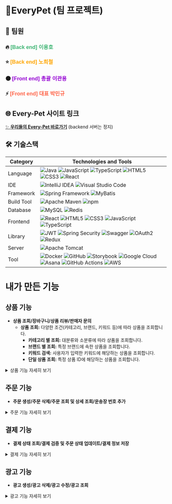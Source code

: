 # 🐶EveryPet (팀 프로젝트)

## 👥 팀원

### 🔥 <span style="color:#3CB371; font-family: 'Comic Sans MS', cursive, sans-serif;">[Back end] 이용호</span>

### ⭐️ <span style="color:#FFA500; font-family: 'Comic Sans MS', cursive, sans-serif;">[Back end] 노희철</span>

### 🌑 <span style="color:#9400D3; font-family: 'Comic Sans MS', cursive, sans-serif;">[Front end] 총괄 이관용</span>

### ⚡️ <span style="color:#FF6347; font-family: 'Comic Sans MS', cursive, sans-serif;">[Front end] 대표 박민규</span>

## 🌐 **Every-Pet 사이트 링크**
[✨ **우리들의 Every-Pet 바로가기**](https://everypet.netlify.app/)
(backend 서버는 정지)

## 🛠️ 기술스택

| Category   | Technologies and Tools                                                                                                                                                                                                                                                                                                                                                                                                                                                                                                                                                                                                                                                                                                                                                                                |
| ---------- |-------------------------------------------------------------------------------------------------------------------------------------------------------------------------------------------------------------------------------------------------------------------------------------------------------------------------------------------------------------------------------------------------------------------------------------------------------------------------------------------------------------------------------------------------------------------------------------------------------------------------------------------------------------------------------------------------------------------------------------------------------------------------------------------------------|
| Language   | ![Java](https://img.shields.io/badge/Java-007396?style=for-the-badge&logo=java&logoColor=white) ![JavaScript](https://img.shields.io/badge/JavaScript-F7DF1E?style=for-the-badge&logo=javascript&logoColor=black) ![TypeScript](https://img.shields.io/badge/TypeScript-3178C6?style=for-the-badge&logo=typescript&logoColor=white) ![HTML5](https://img.shields.io/badge/HTML5-E34F26?style=for-the-badge&logo=html5&logoColor=white) ![CSS3](https://img.shields.io/badge/CSS3-1572B6?style=for-the-badge&logo=css3&logoColor=white) ![React](https://img.shields.io/badge/React-61DAFB?style=for-the-badge&logo=react&logoColor=white)                                                                                                                                                             |
| IDE        | ![IntelliJ IDEA](https://img.shields.io/badge/IntelliJ_IDEA-000000?style=for-the-badge&logo=intellij-idea&logoColor=white) ![Visual Studio Code](https://img.shields.io/badge/Visual_Studio_Code-007ACC?style=for-the-badge&logo=visual-studio-code&logoColor=white)                                                                                                                                                                                                                                                                                                                                                                                                                                                                                                                                  |
| Framework  | ![Spring Framework](https://img.shields.io/badge/Spring_Framework-6DB33F?style=for-the-badge&logo=spring&logoColor=white) ![MyBatis](https://img.shields.io/badge/MyBatis-339933?style=for-the-badge&logo=mybatis&logoColor=white)                                                                                                                                                                                                                                                                                                                                                                                                                                                                                                                                                                    |
| Build Tool | ![Apache Maven](https://img.shields.io/badge/Apache_Maven-C71A36?style=for-the-badge&logo=apache-maven&logoColor=white) ![npm](https://img.shields.io/badge/npm-CB3837?style=for-the-badge&logo=npm&logoColor=white)                                                                                                                                                                                                                                                                                                                                                                                                                                                                                                                                                                                  |
| Database   | ![MySQL](https://img.shields.io/badge/MySQL-4479A1?style=for-the-badge&logo=mysql&logoColor=white) ![Redis](https://img.shields.io/badge/Redis-DC382D?style=for-the-badge&logo=redis&logoColor=white)                                                                                                                                                                                                                                                                                                                                                                                                                                                                                                                                                                                                 |
| Frontend   | ![React](https://img.shields.io/badge/React-61DAFB?style=for-the-badge&logo=react&logoColor=white) ![HTML5](https://img.shields.io/badge/HTML5-E34F26?style=for-the-badge&logo=html5&logoColor=white) ![CSS3](https://img.shields.io/badge/CSS3-1572B6?style=for-the-badge&logo=css3&logoColor=white) ![JavaScript](https://img.shields.io/badge/JavaScript-F7DF1E?style=for-the-badge&logo=javascript&logoColor=black) ![TypeScript](https://img.shields.io/badge/TypeScript-3178C6?style=for-the-badge&logo=typescript&logoColor=white)                                                                                                                                                                                                                                                             |
| Library    | ![JWT](https://img.shields.io/badge/JWT-000000?style=for-the-badge&logo=JSON%20web%20tokens&logoColor=white) ![Spring Security](https://img.shields.io/badge/Spring_Security-6DB33F?style=for-the-badge&logo=spring-security&logoColor=white) ![Swagger](https://img.shields.io/badge/Swagger-85EA2D?style=for-the-badge&logo=swagger&logoColor=black) ![OAuth2](https://img.shields.io/badge/OAuth2-2E86C1?style=for-the-badge&logo=oauth&logoColor=white) ![Redux](https://img.shields.io/badge/Redux-764ABC?style=for-the-badge&logo=redux&logoColor=white)                                                                                                                                                                                                                                        |
| Server     | ![Apache Tomcat](https://img.shields.io/badge/Apache_Tomcat-F8DC75?style=for-the-badge&logo=apache-tomcat&logoColor=black)                                                                                                                                                                                                                                                                                                                                                                                                                                                                                                                                                                                                                                                                            |
| Tool       | ![Docker](https://img.shields.io/badge/Docker-2496ED?style=for-the-badge&logo=docker&logoColor=white) ![GitHub](https://img.shields.io/badge/GitHub-181717?style=for-the-badge&logo=github&logoColor=white) ![Storybook](https://img.shields.io/badge/Storybook-FF4785?style=for-the-badge&logo=storybook&logoColor=white) ![Google Cloud](https://img.shields.io/badge/Google_Cloud-4285F4?style=for-the-badge&logo=google-cloud&logoColor=white) ![Asana](https://img.shields.io/badge/Asana-27384D?style=for-the-badge&logo=asana&logoColor=white) ![GitHub Actions](https://img.shields.io/badge/GitHub_Actions-2088FF?style=for-the-badge&logo=github-actions&logoColor=white) ![AWS](https://img.shields.io/badge/amazon_web_services-232F3E?style=for-the-badge&logo=github-actions&logoColor=white) |


# 내가 만든 기능

## 상품 기능
- **상품 조회/장바구니/상품 리뷰/판매자 문의**
  - **상품 조회:** 다양한 조건(카테고리, 브랜드, 키워드 등)에 따라 상품을 조회합니다.
    - **카테고리 별 조회:** 대분류와 소분류에 따라 상품을 조회합니다.
    - **브랜드 별 조회:** 특정 브랜드에 속한 상품을 조회합니다.
    - **키워드 검색:** 사용자가 입력한 키워드에 해당하는 상품을 조회합니다.
    - **단일 상품 조회:** 특정 상품 ID에 해당하는 상품을 조회합니다.
<details>
<summary>상품 기능 자세히 보기</summary>
<div markdown="1">

### 1. 상품 생성
**기능 설명:** 새로운 상품을 생성합니다.

**기술적 설명:**
- `ProductServiceImpl`의 `insertProduct` 메서드는 상품 정보를 처리하고, Google Cloud Storage에 이미지를 업로드합니다.

### 2. 상품 삭제
**기능 설명:** 특정 상품을 삭제합니다.

**기술적 설명:**
- `ProductServiceImpl`의 `deleteProduct` 메서드는 주어진 `productId`를 통해 상품 정보를 삭제하고, 관련된 이미지를 삭제합니다.

### 3. 상품 수정
**기능 설명:** 기존 상품을 수정합니다.

**기술적 설명:**
- `ProductServiceImpl`의 `updateProduct` 메서드는 상품 정보를 수정하고, 이미지를 업데이트합니다.

### 4. 상품 조회
**기능 설명:** 다양한 조건에 따라 상품을 조회합니다.

**기술적 설명:**
- `ProductServiceImpl`의 `selectProductList` 메서드는 카테고리와 정렬 기준에 따라 상품을 조회하고, `selectProductByProductId` 메서드는 특정 상품을 조회합니다.

#### 상품 조회의 다양한 상황
##### 1. 카테고리 별 상품 조회
**기능 설명:** 대분류와 소분류에 따라 상품을 조회합니다. 예를 들어, 대분류가 "dog"이고 소분류가 "snack"인 경우, 강아지용 스낵 상품만 조회됩니다.

**기술적 설명:**
- `ProductController`의 `selectProductCategory` 메서드는 카테고리 대분류, 소분류, 정렬 기준, 페이지 번호, 페이지 사이즈를 받아 상품 리스트를 조회합니다.
- `ProductService`의 `selectProductList` 메서드는 MyBatis를 통해 데이터베이스에서 해당 조건에 맞는 상품 리스트를 가져옵니다.

##### 2. 브랜드 별 상품 조회
**기능 설명:** 특정 브랜드에 속한 상품을 조회합니다. 예를 들어, "동물 좋아 상점" 브랜드의 상품만 조회할 수 있습니다.

**기술적 설명:**
- `ProductController`의 `selectProductBrand` 메서드는 브랜드명, 정렬 기준, 페이지 번호, 페이지 사이즈를 받아 상품 리스트를 조회합니다.
- `ProductService`의 `selectProductBrandList` 메서드는 MyBatis를 통해 데이터베이스에서 해당 브랜드에 속한 상품 리스트를 가져옵니다.

##### 3. 키워드 검색 상품 조회
**기능 설명:** 사용자가 입력한 키워드에 해당하는 상품을 조회합니다. 예를 들어, "고양이 사료"라는 키워드로 검색하면 관련된 상품이 조회됩니다.

**기술적 설명:**
- `ProductController`의 `searchProducts` 메서드는 키워드, 정렬 기준, 페이지 번호, 페이지 사이즈를 받아 상품 리스트를 조회합니다.
- `ProductService`의 `selectProductListByKeyword` 메서드는 MyBatis를 통해 데이터베이스에서 해당 키워드에 맞는 상품 리스트를 가져옵니다.

##### 4. 단일 상품 조회
**기능 설명:** 특정 상품 ID에 해당하는 상품을 조회합니다.

**기술적 설명:**
- `ProductController`의 `selectProductByProductId` 메서드는 상품 ID를 받아 해당 상품을 조회합니다.
- `ProductService`의 `selectProductByProductId` 메서드는 MyBatis를 통해 데이터베이스에서 해당 상품 ID에 맞는 상품 정보를 가져옵니다.

</div>
</details>

## 주문 기능
- **주문 생성/주문 삭제/주문 조회 및 상세 조회/운송장 번호 추가**
<details>
<summary>주문 기능 자세히 보기</summary>
<div markdown="1">

### 1. 주문 생성
**기능 설명:** 사용자가 주문을 생성할 수 있는 기능을 제공합니다. 주문 정보는 `InsertOrderDTO`를 통해 전달되며, 주문 상세 정보는 `OrderDetailMapper`를 통해 저장됩니다.

**기술적 설명:**
- `OrderServiceImpl`의 `insertOrder` 메서드는 `InsertOrderDTO`를 받아 주문 정보를 처리합니다. 주문 상품의 가격을 조회하고 총 금액을 계산합니다.
- `OrderMapper`의 `insertOrder` 메서드를 통해 주문 정보를 데이터베이스에 저장합니다.
- `OrderDetailMapper`의 `insertOrderDetail` 메서드를 통해 주문 상세 정보를 저장합니다.

### 2. 주문 삭제
**기능 설명:** 특정 주문 ID에 해당하는 주문을 삭제할 수 있는 기능을 제공합니다.

**기술적 설명:**
- `OrderServiceImpl`의 `deleteOrder` 메서드는 주어진 `orderId`를 통해 주문 정보를 삭제합니다.
- 먼저 `OrderDetailMapper`의 `deleteOrderDetailByOrderId` 메서드를 통해 관련된 주문 상세 정보를 삭제합니다.
- 이후 `OrderMapper`의 `deleteOrderByOrderId` 메서드를 통해 주문 정보를 삭제합니다.

### 3. 주문 조회 및 상세 조회
**기능 설명:** 특정 주문 ID에 해당하는 주문을 조회하거나, 주문 상세 ID에 해당하는 주문 상세 정보를 조회할 수 있는 기능을 제공합니다.

**기술적 설명:**
- **주문 조회:**
  - `OrderServiceImpl`의 `selectOrder` 메서드는 주어진 `orderId`를 통해 주문 정보를 조회합니다.
  - `OrderMapper`의 `selectOrderById` 메서드를 통해 주문 정보를 가져옵니다.
  - `OrderDetailMapper`의 `selectOrderDetailsByOrderId` 메서드를 통해 관련된 주문 상세 정보를 가져와 주문 객체에 추가합니다.

- **주문 상세 조회:**
  - `OrderServiceImpl`의 `getOrderDetail` 메서드는 주어진 `orderDetailId`를 통해 주문 상세 정보를 조회합니다.
  - `OrderDetailMapper`의 `getOrderDetailByOrderDetailId` 메서드를 통해 주문 상세 정보를 가져옵니다.

### 4. 운송장 번호 추가
**기능 설명:** 판매자가 주문 상세 ID와 운송장 번호를 입력하여 운송장 번호를 추가할 수 있는 기능을 제공합니다.

**기술적 설명:**
- `OrderServiceImpl`의 `updateTrackingNumber` 메서드는 판매자 인증 후, 운송장 번호를 업데이트합니다.
- 먼저 `OrderDetailMapper`의 `checkSeller` 메서드를 통해 해당 상품의 판매자인지 확인합니다.
- 판매자일 경우, `OrderDetailMapper`의 `updateTrackingNumber` 메서드를 통해 운송장 번호를 업데이트합니다.

</div>
</details>


## 결제 기능
- **결제 상태 조회/결제 검증 및 주문 상태 업데이트/결제 정보 저장**
<details>
<summary>결제 기능 자세히 보기</summary>
<div markdown="1">

### 1. 결제 상태 조회
**기능 설명:** 포트원 결제 API를 호출하여 결제 상태를 조회합니다.

**기술적 설명:**
- `PaymentServiceImpl`의 `getPaymentStatus` 메서드는 포트원 결제 API를 호출하여 결제 상태를 조회합니다.
- 결제 상태는 `PaymentResponse` 객체로 반환되며, 상태에 따라 주문 처리가 진행됩니다.

### 2. 결제 검증 및 주문 상태 업데이트
**기능 설명:** 결제 검증 후, 주문 상태를 업데이트합니다.

**기술적 설명:**
- `PaymentController`의 `completePayment` 메서드는 결제 검증 후, 주문 상태를 업데이트합니다.
- 결제 금액이 주문 금액과 일치할 경우, 주문 상태를 "PAID"로 업데이트하고 장바구니를 삭제합니다.
- 결제 금액이 불일치할 경우, 주문은 삭제됩니다.

### 3. 결제 정보 저장
**기능 설명:** 결제 정보를 데이터베이스에 저장합니다.

**기술적 설명:**
- 결제 정보는 `PaymentMapper`를 통해 데이터베이스에 저장됩니다.
- `PaymentServiceImpl`의 `insertPayment` 메서드는 결제 정보를 저장합니다.

</div>
</details>

## 광고 기능
- **광고 생성/광고 삭제/광고 수정/광고 조회**
<details>
<summary>광고 기능 자세히 보기</summary>
<div markdown="1">

### 1. 광고 생성
**기능 설명:** 새로운 광고를 생성합니다.

**기술적 설명:**
- `AdvertisementServiceImpl`의 `insertAdvertisement` 메서드는 광고 정보를 처리하고, Google Cloud Storage에 이미지를 업로드합니다.

### 2. 광고 삭제
**기능 설명:** 특정 광고를 삭제합니다.

**기술적 설명:**
- `AdvertisementServiceImpl`의 `deleteAdvertisement` 메서드는 주어진 `advertisementId`를 통해 광고 정보를 삭제하고, 관련된 이미지를 삭제합니다.

### 3. 광고 수정
**기능 설명:** 기존 광고를 수정합니다.

**기술적 설명:**
- `AdvertisementServiceImpl`의 `updateAdvertisement` 메서드는 광고 정보를 수정하고, 이미지를 업데이트합니다.

### 4. 광고 조회
**기능 설명:** 모든 광고 또는 특정 광고를 조회합니다.

**기술적 설명:**
- `AdvertisementServiceImpl`의 `selectAllAdvertisements` 메서드는 모든 광고를 조회하고, `selectAdvertisementById` 메서드는 특정 광고를 조회합니다.

</div>
</details>
